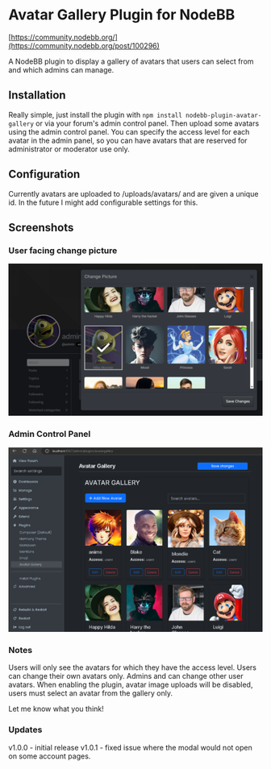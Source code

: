 # Avatar Gallery Plugin for NodeBB

[https://community.nodebb.org/](https://community.nodebb.org/post/100296)

A NodeBB plugin to display a gallery of avatars that users can select from and which admins can manage.

## Installation

Really simple, just install the plugin with `npm install nodebb-plugin-avatar-gallery` or via your forum's admin control panel. Then upload some avatars using the admin control panel. You can specify the access level for each avatar in the admin panel, so you can have avatars that are reserved for administrator or moderator use only.

## Configuration

Currently avatars are uploaded to /uploads/avatars/ and are given a unique id. In the future I might add configurable settings for this.

## Screenshots

### User facing change picture

![Avatar Gallery](https://github.com/SinisterSpatula/nodebb-plugin-avatargallery/blob/main/gallery.png)

### Admin Control Panel

![Avatar Gallery Admin](https://github.com/SinisterSpatula/nodebb-plugin-avatargallery/blob/main/gallery2.png)

### Notes

Users will only see the avatars for which they have the access level. Users can change their own avatars only. Admins and can change other user avatars. When enabling the plugin, avatar image uploads will be disabled, users must select an avatar from the gallery only.

Let me know what you think!

### Updates

v1.0.0 - initial release
v1.0.1 - fixed issue where the modal would not open on some account pages.
